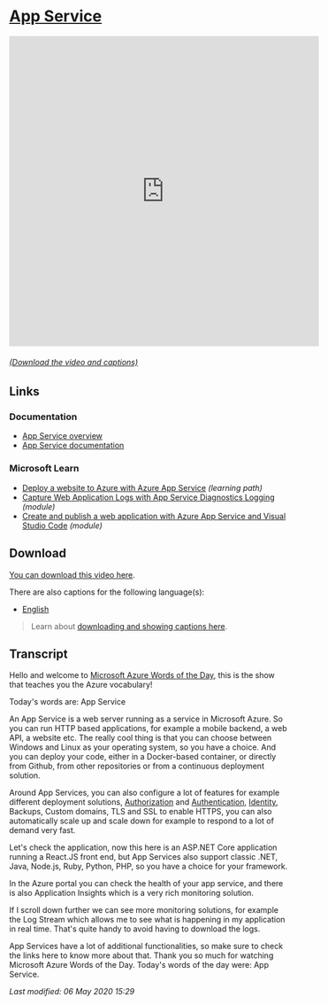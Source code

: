# [App Service](/topic/app-service)

<iframe width="560" height="560" src="https://www.youtube.com/embed/rqG_exxFq_c" frameborder="0" allow="accelerometer; autoplay; encrypted-media; gyroscope; picture-in-picture" allowfullscreen></iframe>

###### [(Download the video and captions)](#download)

## Links

### Documentation

- [App Service overview](http://gslb.ch/447)
- [App Service documentation](http://gslb.ch/448)

### Microsoft Learn

- [Deploy a website to Azure with Azure App Service](http://gslb.ch/454) *(learning path)*
- [Capture Web Application Logs with App Service Diagnostics Logging](http://gslb.ch/455) *(module)*
- [Create and publish a web application with Azure App Service and Visual Studio Code](http://gslb.ch/456) *(module)*

<a id="download"></a>

## Download

[You can download this video here](https://wordsoftheday.blob.core.windows.net/videos/app-service.mp4).

There are also captions for the following language(s):

- [English](https://wordsoftheday.blob.core.windows.net/captions/app-service.english.srt)


> Learn about [downloading and showing captions here](/captions).

## Transcript

Hello and welcome to [Microsoft Azure Words of the Day](/), this is the show that teaches you the Azure vocabulary!

Today's words are: App Service

An App Service is a web server running as a service in Microsoft Azure. So you can run HTTP based applications, for example a mobile backend, a web API, a website etc. The really cool thing is that you can choose between Windows and Linux as your operating system, so you have a choice. And you can deploy your code, either in a Docker-based container, or directly from Github, from other repositories or from a continuous deployment solution. 

Around App Services, you can also configure a lot of features for example different deployment solutions,  [Authorization](/topic/aad/authorization) and [Authentication](/topic/aad/authentication), [Identity](/topic/aad/identity), Backups, Custom domains, TLS and SSL to enable HTTPS, you can also automatically scale up and scale down for example to respond to a lot of demand very fast.

Let's check the application, now this here is an ASP.NET Core application running a React.JS front end, but App Services also support classic .NET, Java, Node.js, Ruby, Python, PHP, so you have a choice for your framework.

In the Azure portal you can check the health of your app service, and there is also Application Insights which is a very rich monitoring solution.

If I scroll down further we can see more monitoring solutions, for example the Log Stream which allows me to see what is happening in my application in real time. That's quite handy to avoid having to download the logs.

App Services have a lot of additional functionalities, so make sure to check the links here to know more about that. Thank you so much for watching Microsoft Azure Words of the Day. Today's words of the day were: App Service.

*Last modified: 06 May 2020 15:29*